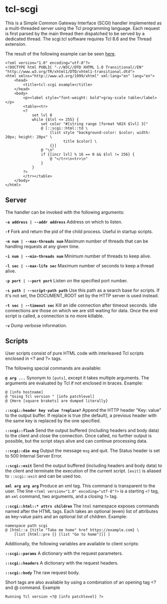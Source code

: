 tcl-scgi
========

This is a Simple Common Gateway Interface (SCGI) handler implemented as a multi-threaded server using the Tcl programming language.
Each request is first parsed by the main thread then dispatched to be served by a dedicated thread.
The scgi.tcl software requires Tcl 8.6 and the Thread extension.

The result of the following example can be seen <a href="https://www.ptrcrt.ch/example.stcl">here</a>.

    <?xml version="1.0" encoding="utf-8"?>
    <!DOCTYPE html PUBLIC "-//W3C//DTD XHTML 1.0 Transitional//EN" "http://www.w3.org/TR/xhtml1/DTD/xhtml1-transitional.dtd">
    <html xmlns="http://www.w3.org/1999/xhtml" xml:lang="en" lang="en">
        <head>
            <title>tcl-scgi example</title>
        </head>
        <body>
            <p><label style="font-weight: bold">gray-scale table</label></p>
            <table><tr>
            <?
                set lvl 0
                while {$lvl <= 255} {
                    set color "#[string range [format %02X $lvl] 3]"
                    @ [::scgi::html::td \
                        [list style "background-color: $color; width: 20px; height: 20px" \
                              title $color] \
                        {}]
                    @ "\n"
                    if {[incr lvl] % 16 == 0 && $lvl != 256} {
                        @ "</tr>\n<tr>\n"
                    }
                }
            ?>
            </tr></table>
        </body>
    </html>

## Server

The handler can be invoked with the following arguments:

**`-a address | --addr address`** Address on which to listen.

**`-f`** Fork and return the pid of the child process. Useful in startup scripts.

**`-m num | --max-threads num`** Maximum number of threads that can be handling requests at any given time.

**`-i num | --min-threads num`** Minimum number of threads to keep alive.

**`-l sec | --max-life sec`** Maximum number of seconds to keep a thread alive.

**`-p port | --port port`** Listen on the specified port number.

**`-s path | --script-path path`** Use this path as a search base for scripts. If it's not set, the DOCUMENT_ROOT set by the HTTP server is used instead.

**`-t sec | --timeout sec`** Kill an idle connection after timeout seconds. Idle connections are those on which we are still waiting for data. Once the end script is called, a connection is no more killable.

**`-v`** Dump verbose information.


## Scripts

User scripts consist of pure HTML code with interleaved Tcl scripts enclosed in &lt;? and ?&gt; tags.

The following special commands are available:

**`@ arg ...`** Synonym to `[puts]`, except it takes multiple arguments. The arguments are evaluated by Tcl if not enclosed in braces. Example:
```
@ [info hostname]
@ "Using Tcl version " [info patchlevel]
@ {Here [square brakets] are dumped literally}
```

**`::scgi::header key value ?replace?`** Append the HTTP header "Key: value" to the output buffer. If replace is true (the default), a previous header with the same key is replaced by the one specified.

**`::scgi::flush`**  Send the output buffered (including headers and body data) to the client and close the connection. Once called, no further output is possible, but the script stays alive and can continue processing data.

**`::scgi::die msg`** Output the message `msg` and quit. The Status header is set to 500 Internal Server Error.

**`::scgi::exit`**  Send the output buffered (including headers and body data) to the client and terminate the execution of the current script. `[exit]` is aliased to `::scgi::exit` and can be used too.

**`xml arg arg arg`**  Produce an xml tag. This command is transparent to the user. The line `<?xml version="1.0" encoding="utf-8"?>` is  a starting `<?` tag, an `xml` command, two arguments, and a closing `?>` tag.

**`::scgi::html::* attrs children`** The `html` namespace exposes commands named after the HTML tags. Each takes an optional (even) list of attributes as key-value pairs and an optional list of children. Example:
```
namespace path scgi
@ [html::a {title "Take me home" href https://example.com} \
    [list [html::pre {} [list "Go to home"]]] ]
```

Additionally, the following variables are available to client scripts:

**`::scgi::params`** A dictionary with the request parameters.

**`::scgi::headers`** A dictionary with the request headers.

**`::scgi::body`** The raw request body.

Short tags are also available by using a combination of an opening tag &lt;? and @ command. Example
```
Running Tcl version <?@ [info patchlevel] ?>
```

